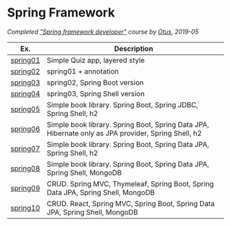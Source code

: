 ﻿Spring Framework
=============
*Completed ["Spring framework developer"](https://otus.ru/lessons/javaspring/) course by [Otus](https://otus.ru), 2019-05*

| Ex. | Description                    |
| ------------- | ------------------------------ |
| [spring01](https://github.com/baobingo/otus_spring-2018-11_novikov.inbox/tree/master/spring01)      | Simple Quiz app, layered style      |
| [spring02](https://github.com/baobingo/otus_spring-2018-11_novikov.inbox/tree/master/spring02)      | spring01 + annotation     |
| [spring03](https://github.com/baobingo/otus_spring-2018-11_novikov.inbox/tree/master/spring03)      | spring02, Spring Boot version     |
| [spring04](https://github.com/baobingo/otus_spring-2018-11_novikov.inbox/tree/master/spring04)      | spring03, Spring Shell version     |
| [spring05](https://github.com/baobingo/otus_spring-2018-11_novikov.inbox/tree/master/spring05)      | Simple book library. Spring Boot, Spring JDBC, Spring Shell, h2     |
| [spring06](https://github.com/baobingo/otus_spring-2018-11_novikov.inbox/tree/master/spring06)      | Simple book library. Spring Boot, Spring Data JPA, Hibernate only as JPA provider, Spring Shell, h2     |
| [spring07](https://github.com/baobingo/otus_spring-2018-11_novikov.inbox/tree/master/spring07)      | Simple book library. Spring Boot, Spring Data JPA, Spring Shell, h2     |
| [spring08](https://github.com/baobingo/otus_spring-2018-11_novikov.inbox/tree/master/spring08)      | Simple book library. Spring Boot, Spring Data JPA, Spring Shell, MongoDB     |
| [spring09](https://github.com/baobingo/otus_spring-2018-11_novikov.inbox/tree/master/spring09)      | CRUD. Spring MVC, Thymeleaf, Spring Boot, Spring Data JPA, Spring Shell, MongoDB     |
| [spring10](https://github.com/baobingo/otus_spring-2018-11_novikov.inbox/tree/master/spring10)      | CRUD. React, Spring MVC, Spring Boot, Spring Data JPA, Spring Shell, MongoDB     |